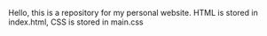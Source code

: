 Hello, this is a repository for my personal website.
HTML is stored in index.html, CSS is stored in main.css
